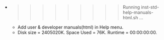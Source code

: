 * >>>>>>>>> Running inst-std-help-manuals-html.sh ...
  * Add user & developer manuals(html) in Help menu.
  * Disk size = 2405020K. Space Used = 76K. Runtime = 00:00:00:00.
